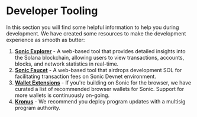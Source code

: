 # Developer Tooling

In this section you will find some helpful information to help you during development. We have created some resources to make the development experience as smooth as butter:

1. [**Sonic Explorer**](explorer.md) - A web-based tool that provides detailed insights into the Solana blockchain, allowing users to view transactions, accounts, blocks, and network statistics in real-time.
2. [**Sonic Faucet**](faucet.md) - A web-based tool that airdrops development SOL for facilitating transaction fees on Sonic Devnet environment.
3. [**Wallet Extensions**](wallet-extensions.md) - If you're building on Sonic for the browser, we have curated a list of recommended browser wallets for Sonic. Support for more wallets is continuously on-going.
4. [**Kronus**](https://kronus.sonic.game/) - We recommend you deploy program updates with a multisig program authority.
